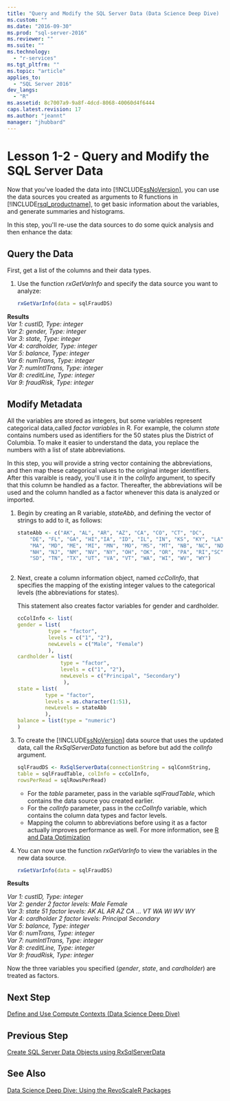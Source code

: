 ```yaml
---
title: "Query and Modify the SQL Server Data (Data Science Deep Dive) | Microsoft Docs"
ms.custom: ""
ms.date: "2016-09-30"
ms.prod: "sql-server-2016"
ms.reviewer: ""
ms.suite: ""
ms.technology: 
  - "r-services"
ms.tgt_pltfrm: ""
ms.topic: "article"
applies_to: 
  - "SQL Server 2016"
dev_langs: 
  - "R"
ms.assetid: 8c7007a9-9a8f-4dcd-8068-40060d4f6444
caps.latest.revision: 17
ms.author: "jeannt"
manager: "jhubbard"
---
```

# Lesson 1-2 - Query and Modify the SQL Server Data
Now that you've loaded the data into [!INCLUDE[ssNoVersion](../../../advanced-analytics/r-services/includes/ssnoversion-md.md)], you can use the data sources you created  as arguments to R functions in [!INCLUDE[rsql_productname](../../../advanced-analytics/r-services/includes/rsql-productname-md.md)], to get basic information about the variables, and generate summaries and histograms.  
  
In this step, you'll re-use the data sources to do some quick analysis and then enhance the data:  
  
## Query the Data  
First, get a list of the columns and their data types.  
  
1.  Use the function *rxGetVarInfo* and specify the data source you want to analyze:  
  
    ```R  
    rxGetVarInfo(data = sqlFraudDS)   
    ```  
  
  
**Results**  
*Var 1: custID, Type: integer*  
*Var 2: gender, Type: integer*  
*Var 3: state, Type: integer*  
*Var 4: cardholder, Type: integer*  
*Var 5: balance, Type: integer*  
*Var 6: numTrans, Type: integer*  
*Var 7: numIntlTrans, Type: integer*  
*Var 8: creditLine, Type: integer*  
*Var 9: fraudRisk, Type: integer*  
  
## Modify Metadata  
All the variables are stored as integers, but some variables represent categorical data,called *factor variables* in R. For example, the column *state* contains numbers used as identifiers for the 50 states plus the District of Columbia.  To make it easier to understand the data, you replace the numbers with a list of state abbreviations.  
  
In this step, you will provide a string vector containing the abbreviations, and then map these categorical values to the original integer identifiers. After this varaible is ready, you'll use it in the *colInfo* argument, to specify that this column be handled as a factor. Thereafter, the abbreviations will be used and the column handled as a factor whenever this data is analyzed or imported.  
  
1.  Begin by creating an R variable, *stateAbb*, and defining the vector of strings to add to it, as follows:  
  
    ```R  
    stateAbb <- c("AK", "AL", "AR", "AZ", "CA", "CO", "CT", "DC",     
        "DE", "FL", "GA", "HI","IA", "ID", "IL", "IN", "KS", "KY", "LA",   
        "MA", "MD", "ME", "MI", "MN", "MO", "MS", "MT", "NB", "NC", "ND",   
        "NH", "NJ", "NM", "NV", "NY", "OH", "OK", "OR", "PA", "RI","SC",   
        "SD", "TN", "TX", "UT", "VA", "VT", "WA", "WI", "WV", "WY")  
  
    ```  
  
2.  Next, create a column information object, named *ccColInfo*, that specifies the mapping of the existing integer values to the categorical levels (the abbreviations for states).  
  
    This statement also creates factor variables for gender and cardholder.  
  
    ```R  
    ccColInfo <- list(
    gender = list(
              type = "factor",
              levels = c("1", "2"), 
              newLevels = c("Male", "Female")
              ),
    cardholder = list(
                  type = "factor",
                  levels = c("1", "2"),
                  newLevels = c("Principal", "Secondary")
                   ),
    state = list(
             type = "factor",
             levels = as.character(1:51), 
             newLevels = stateAbb
             ),
    balance = list(type = "numeric")
    )  

    ```  
  
3.  To create the [!INCLUDE[ssNoVersion](../../../advanced-analytics/r-services/includes/ssnoversion-md.md)] data source that uses the updated data, call the *RxSqlServerData* function as before but add the *colInfo* argument.  
  
    ```R  
    sqlFraudDS <- RxSqlServerData(connectionString = sqlConnString,  
    table = sqlFraudTable, colInfo = ccColInfo,  
    rowsPerRead = sqlRowsPerRead)   
    ```  
  
    -   For the *table* parameter, pass in the variable *sqlFraudTable*, which contains the data source you created earlier.    
    -   For the *colInfo* parameter, pass in the *ccColInfo* variable, which contains the column data types and factor levels.
    -   Mapping the column to abbreviations before using it as a factor actually improves performance as well. For more information, see [R and Data Optimization](https://msdn.microsoft.com/library/mt723575.aspx)  
  
4.  You can now use the function *rxGetVarInfo* to view the variables in the new data source.  
  
    ```R  
    rxGetVarInfo(data = sqlFraudDS)   
    ```  
  
**Results**  
  
*Var 1: custID, Type: integer*  
*Var 2: gender       2 factor levels: Male Female*  
*Var 3: state       51 factor levels: AK AL AR AZ CA ... VT WA WI WV WY*  
*Var 4: cardholder       2 factor levels: Principal Secondary*  
*Var 5: balance, Type: integer*  
*Var 6: numTrans, Type: integer*  
*Var 7: numIntlTrans, Type: integer*  
*Var 8: creditLine, Type: integer*  
*Var 9: fraudRisk, Type: integer*  
  
Now the three variables you specified (_gender_, _state_, and _cardholder_) are  treated as factors.  
  
## Next Step  
[Define and Use Compute Contexts &#40;Data Science Deep Dive&#41;](../../../advanced-analytics/r-services/tutorials/lesson-1-3-define-and-use-compute-contexts.md)  
  
## Previous Step  
[Create SQL Server Data Objects using RxSqlServerData](../../../advanced-analytics/r-services/tutorials/lesson-1-1-create-sql-server-data-objects-using-rxsqlserverdata.md)  
  
## See Also  
[Data Science Deep Dive: Using the RevoScaleR Packages](../../../advanced-analytics/r-services/tutorials/data-science-deep-dive-using-the-revoscaler-packages.md)  
  
  
  
